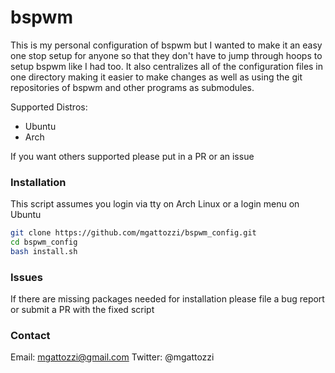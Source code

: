 # bspwm
This is my personal configuration of bspwm but I wanted to make it an
easy one stop setup for anyone so that they don't have to jump through
hoops to setup bspwm like I had too. It also centralizes all of the
configuration files in one directory making it easier to make changes
as well as using the git repositories of bspwm and other programs as
submodules.

Supported Distros:
- Ubuntu
- Arch

If you want others supported please put in a PR or an issue

### Installation

This script assumes you login via tty on Arch Linux or a login menu on
Ubuntu

```bash
git clone https://github.com/mgattozzi/bspwm_config.git
cd bspwm_config
bash install.sh
```

### Issues
If there are missing packages needed for installation please file a bug
report or submit a PR with the fixed script

### Contact
Email: mgattozzi@gmail.com
Twitter: @mgattozzi
